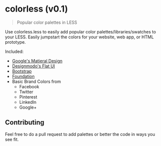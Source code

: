# colorless (v0.1)
> Popular color palettes in LESS

Use colorless.less to easily add popular color palettes/libraries/swatches to your LESS. Easily jumpstart the colors for your website, web app, or HTML prototype.

Included:
- [Google's Matieral Design](http://www.google.com/design/spec/style/color.html)
- [Designmodo's Flat UI](http://designmodo.github.io/Flat-UI/)
- [Bootstrap](http://getbootstrap.com)
- [Foundation](http://foundation.zurb.com/)
- Basic Brand Colors from
  - Facebook
  - Twitter
  - Pinterest
  - LinkedIn
  - Google+

## Contributing
Feel free to do a pull request to add palettes or better the code in ways you see fit.